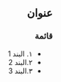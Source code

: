 <div dir="rtl">

## عنوان

### قائمة

<ul>
  <li>١. البند 1</li>
  <li>٢.البند 2</li>
  <li>٣.البند 3</li>
</ul>

</div>